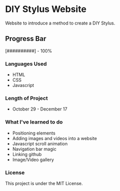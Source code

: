 # DIY Stylus Website
Website to introduce a method to create a DIY Stylus.

## Progress Bar
[##########] - 100%

### Languages Used
- HTML
- CSS
- Javascript

### Length of Project
- October 29 - December 17

### What I've learned to do
- Positioning elements
- Adding images and videos into a website
- Javascript scroll animation
- Navigation bar magic
- Linking github
- Image/Video gallery

### License
This project is under the MIT License.